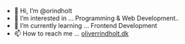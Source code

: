 - 👋 Hi, I’m @orindholt
- 👀 I’m interested in ... Programming & Web Development..
- 🌱 I’m currently learning ... Frontend Development
- 📫 How to reach me ... [oliverrindholt.dk](https://oliverrindholt.dk)
